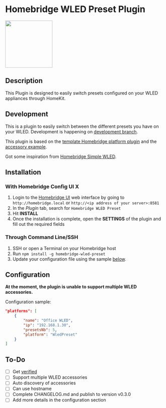 # Homebridge WLED Preset Plugin

<img src="https://github.com/goodshort/homebridge-wled-preset/blob/master/WIP.png" width="150">

## Description

This Plugin is designed to easily switch presets configured on your WLED appliances through HomeKit.

## Development

This is a plugin to easily switch between the different presets you have on your WLED. Development is happening on [development branch](https://github.com/goodshort/homebridge-wled-preset/tree/development).

This plugin is based on the [template Homebridge platform plugin](https://github.com/homebridge/homebridge-plugin-template/) and the [accessory example](https://github.com/homebridge/homebridge-examples/tree/master/accessory-example-typescript).

Got some inspiration from [Homebridge Simple WLED](https://github.com/jstrausd/homebridge-simple-wled).

## Installation

### With Homebridge Config UI X

1. Login to the [Homebridge UI](https://github.com/oznu/homebridge-config-ui-x) web interface by going to `http://homebridge.local` or `http://<ip address of your server>:8581` 
2. In the *Plugin* tab, search for `Homebridge WLED Preset`
3. Hit **INSTALL**
4. Once the installation is complete, open the **SETTINGS** of the plugin and fill out the required fields

### Through Command Line/SSH

1. SSH or open a Terminal on your Homebridge host
2. Run `npm install -g homebridge-wled-preset`
3. Update your configuration file using the sample [below](README.md#Configuration).

## Configuration

**At the moment, the plugin is unable to support multiple WLED accessories.**

Configuration sample:

```json
"platforms": [
    {
        "name": "Office WLED",
        "ip": "192.168.1.30",
        "presetsNb": 5,
        "platform": "WledPreset"
    }
]
```

## To-Do
- [ ] Get [verified](https://github.com/homebridge/verified)
- [ ] Support multiple WLED accessories
- [ ] Auto discovery of accessories
- [ ] Can use hostname
- [ ] Complete CHANGELOG.md and publish to version v0.3.0
- [ ] Add more details in the configuration section